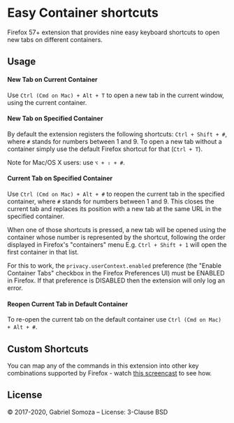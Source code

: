 # Easy Container shortcuts
Firefox 57+ extension that provides nine easy keyboard shortcuts to open new tabs on different containers.

## Usage

#### New Tab on Current Container
Use `Ctrl (Cmd on Mac) + Alt + T` to open a new tab in the current window, using the current container.

#### New Tab on Specified Container
By default the extension registers the following shortcuts: `Ctrl + Shift + #`, where `#` stands for numbers between 1 and 9. To open a new tab without a container simply use the default Firefox shortcut for that (`Ctrl + T`).

Note for Mac/OS X users: use `⌥ + ⇧ + #`.

#### Current Tab on Specified Container
Use `Ctrl (Cmd on Mac) + Alt + #` to reopen the current tab in the specified container, where `#` stands for numbers between 1 and 9. This closes the current tab and replaces its position with a new tab at the same URL in the specified container.

When one of those shortcuts is pressed, a new tab will be opened using the container whose number is represented by the shortcut, following the order displayed in Firefox's "containers" menu E.g. `Ctrl + Shift + 1` will open the first container in that list.

For this to work, the `privacy.userContext.enabled` preference (the "Enable Container Tabs" checkbox in the Firefox Preferences UI) must be ENABLED in Firefox. If that preference is DISABLED then the extension will only log an error.

#### Reopen Current Tab in Default Container
To re-open the current tab on the default container use `Ctrl (Cmd on Mac) + Alt + #`.

## Custom Shortcuts
You can map any of the commands in this extension into other key combinations supported by Firefox - watch [this screencast](https://bug1303384.bmoattachments.org/attachment.cgi?id=9051647) to see how.

## License
© 2017-2020, Gabriel Somoza – License: 3-Clause BSD
